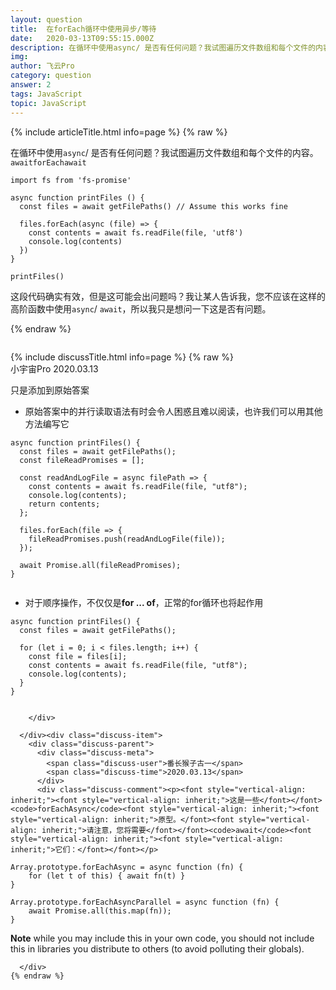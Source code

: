 ```yaml
---
layout: question
title:  在forEach循环中使用异步/等待
date:   2020-03-13T09:55:15.000Z
description: 在循环中使用async/ 是否有任何问题？我试图遍历文件数组和每个文件的内容。awaitforEachawaitimport fs from 'fs-...
img: 
author: 飞云Pro
category: question
answer: 2
tags: JavaScript
topic: JavaScript
---
```

<div class="article-root">
  <div class="article">
    {% include articleTitle.html info=page %}
    {% raw %}
    <div class="article-content"><p><font style="vertical-align: inherit;"><font style="vertical-align: inherit;">在</font><font style="vertical-align: inherit;">循环中</font><font style="vertical-align: inherit;">使用</font></font><code>async</code><font style="vertical-align: inherit;"><font style="vertical-align: inherit;">/ </font><font style="vertical-align: inherit;">是否有任何问题</font><font style="vertical-align: inherit;">？</font><font style="vertical-align: inherit;">我试图遍历文件数组和</font><font style="vertical-align: inherit;">每个文件的内容。</font></font><code>await</code><font style="vertical-align: inherit;"></font><code>forEach</code><font style="vertical-align: inherit;"></font><code>await</code><font style="vertical-align: inherit;"></font></p>

<pre><code>import fs from 'fs-promise'<font></font>
<font></font>
async function printFiles () {<font></font>
  const files = await getFilePaths() // Assume this works fine<font></font>
<font></font>
  files.forEach(async (file) =&gt; {<font></font>
    const contents = await fs.readFile(file, 'utf8')<font></font>
    console.log(contents)<font></font>
  })<font></font>
}<font></font>
<font></font>
printFiles()<font></font>
</code></pre>

<p><font style="vertical-align: inherit;"><font style="vertical-align: inherit;">这段代码确实有效，但是这可能会出问题吗？</font><font style="vertical-align: inherit;">我让某人告诉我，您不应该</font><font style="vertical-align: inherit;">在这样的高阶函数中</font><font style="vertical-align: inherit;">使用</font></font><code>async</code><font style="vertical-align: inherit;"><font style="vertical-align: inherit;">/ </font></font><code>await</code><font style="vertical-align: inherit;"><font style="vertical-align: inherit;">，所以我只是想问一下这是否有问题。</font></font></p></div>
    {% endraw %}
  </div>
  <p style="height: 0;width:0;overflow: hidden;"> 第1501篇《在forEach循环中使用异步/等待》来自Winter(https://github.com/aiyld/aiyld.github.io)的站点</p>
  <div class="discuss-wrapper">
    {% include discussTitle.html info=page %}
    {% raw %}
    <div class="discuss-item">
        <div class="discuss-parent">
          <div class="discuss-meta">
            <span class="discuss-user">小宇宙Pro</span>
            <span class="discuss-time">2020.03.13</span>
          </div>
          <div class="discuss-comment"><p><font style="vertical-align: inherit;"><font style="vertical-align: inherit;">只是添加到原始答案</font></font></p>

<ul>
<li><font style="vertical-align: inherit;"><font style="vertical-align: inherit;">原始答案中的并行读取语法有时会令人困惑且难以阅读，也许我们可以用其他方法编写它</font></font></li>
</ul>

<pre><code>async function printFiles() {<font></font>
  const files = await getFilePaths();<font></font>
  const fileReadPromises = [];<font></font>
<font></font>
  const readAndLogFile = async filePath =&gt; {<font></font>
    const contents = await fs.readFile(file, "utf8");<font></font>
    console.log(contents);<font></font>
    return contents;<font></font>
  };<font></font>
<font></font>
  files.forEach(file =&gt; {<font></font>
    fileReadPromises.push(readAndLogFile(file));<font></font>
  });<font></font>
<font></font>
  await Promise.all(fileReadPromises);<font></font>
}<font></font>
<font></font>
</code></pre>

<ul>
<li><font style="vertical-align: inherit;"><font style="vertical-align: inherit;">对于顺序操作，不仅仅是</font></font><strong><font style="vertical-align: inherit;"><font style="vertical-align: inherit;">for ... of</font></font></strong><font style="vertical-align: inherit;"><font style="vertical-align: inherit;">，正常的for循环也将起作用</font></font></li>
</ul>

<pre><code>async function printFiles() {<font></font>
  const files = await getFilePaths();<font></font>
<font></font>
  for (let i = 0; i &lt; files.length; i++) {<font></font>
    const file = files[i];<font></font>
    const contents = await fs.readFile(file, "utf8");<font></font>
    console.log(contents);<font></font>
  }<font></font>
}<font></font>
<font></font>
</code></pre></div>
        </div>
        
      </div><div class="discuss-item">
        <div class="discuss-parent">
          <div class="discuss-meta">
            <span class="discuss-user">番长猴子古一</span>
            <span class="discuss-time">2020.03.13</span>
          </div>
          <div class="discuss-comment"><p><font style="vertical-align: inherit;"><font style="vertical-align: inherit;">这是一些</font></font><code>forEachAsync</code><font style="vertical-align: inherit;"><font style="vertical-align: inherit;">原型。</font><font style="vertical-align: inherit;">请注意，您将需要</font></font><code>await</code><font style="vertical-align: inherit;"><font style="vertical-align: inherit;">它们：</font></font></p>

<pre><code>Array.prototype.forEachAsync = async function (fn) {<font></font>
    for (let t of this) { await fn(t) }<font></font>
}<font></font>
<font></font>
Array.prototype.forEachAsyncParallel = async function (fn) {<font></font>
    await Promise.all(this.map(fn));<font></font>
}<font></font>
</code></pre>

<p><strong>Note</strong> while you may include this in your own code, you should not include this in libraries you distribute to others (to avoid polluting their globals).</p></div>
        </div>
        
      </div>
    {% endraw %}
  </div>
<div>
